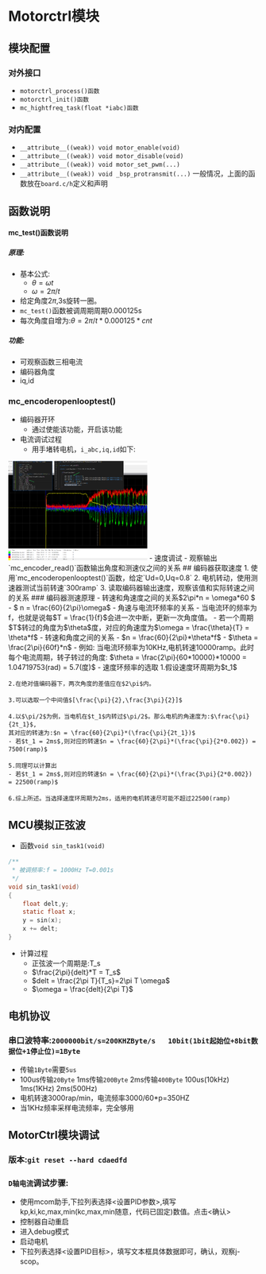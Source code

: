 
# Motorctrl模块
## 模块配置
### 对外接口
-   `motorctrl_process()函数`
-   `motorctrl_init()函数`
-   `mc_hightfreq_task(float *iabc)函数`
### 对内配置
- `__attribute__((weak)) void motor_enable(void)`
- `__attribute__((weak)) void motor_disable(void)`
- `__attribute__((weak)) void motor_set_pwm(...)`
- `__attribute__((weak)) void _bsp_protransmit(...)`
一般情况，上面的函数放在`board.c/h`定义和声明

## 函数说明
#### mc_test()函数说明

##### 原理:
- 基本公式:
    - $\theta = \omega t$
    - $\omega = 2 \pi /t$
- 给定角度$2\pi$,3s旋转一圈。
- `mc_test()`函数被调周期周期0.000125s
- 每次角度自增为:$\theta = 2\pi/t * 0.000125 * cnt$

##### 功能:
- 可观察函数三相电流
- 编码器角度
- iq,id
### mc_encoderopenlooptest()
- 编码器开环
    - 通过使能该功能，开启该功能
- 电流调试过程
    - 用手堵转电机，`i_abc,iq,id`如下:
<img src="./images/编码器开环效果图.png" alt="编码器开环效果图" width="280" >
- 速度调试
    - 观察输出`mc_encoder_read()`函数输出角度和测速仪之间的关系
## 编码器获取速度
1. 使用`mc_encoderopenlooptest()`函数，给定`Ud=0,Uq=0.8`
2. 电机转动，使用测速器测试当前转速`300ramp`
3. 读取编码器输出速度，观察该值和实际转速之间的关系
### 编码器测速原理
- 转速和角速度之间的关系$2\pi*n = \omega*60 $
    - $ n = \frac{60}{2\pi}\omega$
- 角速与电流环频率的关系
    - 当电流环的频率为f，也就是说每$T = \frac{1}{f}$会进一次中断，更新一次角度值。
    - 若一个周期$T$转过的角度为$\theta$度，对应的角速度为$\omega = \frac{\theta}{T} = \theta*f$
- 转速和角度之间的关系
    - $n = \frac{60}{2\pi}*\theta*f$
    - $\theta = \frac{2\pi}{60f}*n$ 
- 例如:
    当电流环频率为10KHz,电机转速10000ramp。此时每个电流周期，转子转过的角度:
        $\theta = \frac{2\pi}{60*10000}*10000 = 1.04719753(rad) = 5.7(度)$
- 速度环频率的选取
    1.假设速度环周期为$t_1$
    
    2.在绝对值编码器下，两次角度的差值应在$2\pi$内。
    
    3.可以选取一个中间值$[\frac{\pi}{2},\frac{3\pi}{2}]$
    
    4.以$\pi/2$为例，当电机在$t_1$内转过$\pi/2$。那么电机的角速度为:$\frac{\pi}{2t_1}$,
    其对应的转速为:$n = \frac{60}{2\pi}*(\frac{\pi}{2t_1})$
    - 若$t_1 = 2ms$,则对应的转速$n = \frac{60}{2\pi}*(\frac{\pi}{2*0.002}) = 7500(ramp)$ 

    5.同理可以计算出
    - 若$t_1 = 2ms$,则对应的转速$n = \frac{60}{2\pi}*(\frac{3\pi}{2*0.002}) = 22500(ramp)$

    6.综上所述。当选择速度环周期为2ms，适用的电机转速尽可能不超过22500(ramp)
## MCU模拟正弦波
- 函数`void sin_task1(void)`
```C
/**
 * 被调频率:f = 1000Hz T=0.001s 
 */
void sin_task1(void)
{
    float delt,y;
    static float x;
    y = sin(x);
    x += delt; 
}
```
- 计算过程
    - 正弦波一个周期是:T_s
    - $\frac{2\pi}{delt}*T = T_s$ 
    - $delt = \frac{2\pi T}{T_s}=2\pi T \omega$
    - $\omega = \frac{delt}{2\pi T}$
## 电机协议
### 串口波特率:`2000000bit/s=200KHZByte/s   10bit(1bit起始位+8bit数据位+1停止位)=1Byte`
- 传输`1Byte`需要`5us`
- 100us传输`20Byte` 1ms传输`200Byte` 2ms传输`400Byte`   100us(10kHz) 1ms(1KHz) 2ms(500Hz)
- 电机转速3000rap/min，电流频率3000/60*p=350HZ
- 当1KHz频率采样电流频率，完全够用

## MotorCtrl模块调试
### 版本:`git reset --hard cdaedfd`
### `D轴电流`调试步骤:
- 使用mcom助手,下拉列表选择<设置PID参数>,填写kp,ki,kc,max,min(kc,max,min随意，代码已固定)数值。点击<确认>
- 控制器自动重启
- 进入debug模式
- 启动电机
- 下拉列表选择<设置PID目标>，填写文本框具体数据即可，确认，观察j-scop。